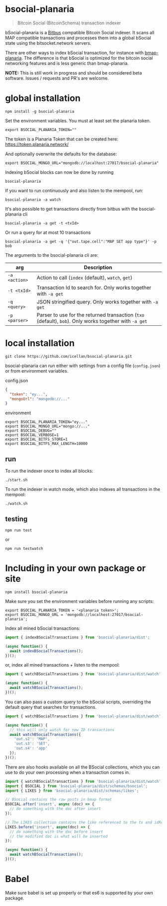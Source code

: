 # bsocial-planaria
> Bitcoin Social (BitcoinSchema) transaction indexer

bSocial-planaria is a [Bitbus](https://docs.bitbus.network/) compatible Bitcoin Social indexer. It scans all MAP compatible transactions and processes them into a global bSocial state using the bitsocket.network servers.

There are other ways to index bSocial transaction, for instance with [bmap-planaria](https://github.com/rohenaz/bmap-planaria). The difference is that bSocial is optimized for the bitcoin social networking features and is less generic than bmap-planaria.

**NOTE:** This is still work in progress and should be considered beta software. Issues / requests and PR's are welcome.

# global installation

```shell
npm install -g bsocial-planaria
```

Set the environment variables. You must at least set the planaria token.

```shell
export BSOCIAL_PLANARIA_TOKEN=""
```

The token is a Planaria Token that can be created here: https://token.planaria.network/

And optionally overwrite the defaults for the database:

```shell
export BSOCIAL_MONGO_URL="mongodb://localhost:27017/bsocial-planaria"
```

Indexing bSocial blocks can now be done by running

```shell
bsocial-planaria
```

If you want to run continuously and also listen to the mempool, run:

```shell
bsocial-planaria -a watch
```

It's also possible to get transactions directly from bitbus with the bsocial-planaria cli

```shell
bsocial-planaria -a get -t <txId>
```

Or run a query for at most 10 transactions

```shell
bsocial-planaria -a get -q '{"out.tape.cell":"MAP SET app type"}' -p bob
```

The arguments to the bsocial-planaria cli are:

| arg             | Description                                                                                            |
| --------------- |------------------------------------------------------------------------------------------------------- |
| `-a <action>`   | Action to call (`index` (default), `watch`, `get`)                                                     |
| `-t <txId>`     | Transaction Id to search for. Only works together with `-a get`                                        |
| `-q <query>`    | JSON stringified query. Only works together with `-a get`                                              |
| `-p <parser>`   | Parser to use for the returned transaction (`txo` (default), `bob`). Only works together with `-a get` |

# local installation

```
git clone https://github.com/icellan/bsocial-planaria.git
```

bsocial-planaria can run either with settings from a config file (`config.json`) or from environment variables.

config.json
```json
{
  "token": "ey...",
  "mongoUrl": "mongodb://..."
}
```

environment
```shell
export BSOCIAL_PLANARIA_TOKEN="ey..."
export BSOCIAL_MONGO_URL="mongo://..."
export BSOCIAL_DEBUG=""
export BSOCIAL_VERBOSE=1
export BSOCIAL_BITFS_STORE=1
export BSOCIAL_BITFS_MAX_LENGTH=10000
```

## run

To run the indexer once to index all blocks:

```shell
./start.sh
```

To run the indexer in watch mode, which also indexes all transactions in the mempool:

```shell
./watch.sh
```

## testing

```shell
npm run test
```
or

```shell
npm run testwatch
```

# Including in your own package or site

```
npm install bsocial-planaria
```

Make sure you set the environment variables before running any scripts:

```shell
export BSOCIAL_PLANARIA_TOKEN = '<planaria token>';
export BSOCIAL_MONGO_URL = 'mongodb://localhost:27017/bsocial-planaria';
```

Index all mined bSocial transactions:

```javascript
import { indexBSocialTransactions } from 'bsocial-planaria/dist';

(async function() {
  await indexBSocialTransactions();
})();
```

or, index all mined transactions + listen to the mempool:

```javascript
import { watchBSocialTransactions } from 'bsocial-planaria/dist/watch';

(async function() {
  await watchBSocialTransactions();
})();
```

You can also pass a custom query to the bSocial scripts, overriding the default query that searches for transactions.

```javascript
import { watchBSocialTransactions } from 'bsocial-planaria/dist/watch';

(async function() {
  // this will only watch for new ID transactions
  await watchBSocialTransactions({
    'out.s2': 'MAP',
    'out.s3': 'SET',
    'out.s4': 'app'
  });
})();
```

There are also hooks available on all the BSocial collections, which you can use to do your own
processing when a transaction comes in.

```javascript
import { watchBSocialTransactions } from 'bsocial-planaria/dist/watch';
import { BSOCIAL } from 'bsocial-planaria/dist/schemas/bsocial';
import { LIKES } from 'bsocial-planaria/dist/schemas/likes';

// BSocial contains the raw posts in bmap format
BSOCIAL.after('insert', async (doc) => {
  // do something with the doc after insert
});

// The LIKES collection contains the like referenced to the tx and idKey
LIKES.before('insert', async(doc) => {
  // do something with the doc before insert
  // the modified doc is what will be inserted
});

(async function() {
  await watchBSocialTransactions();
})();
```

# Babel

Make sure babel is set up properly or that es6 is supported by your own package.
